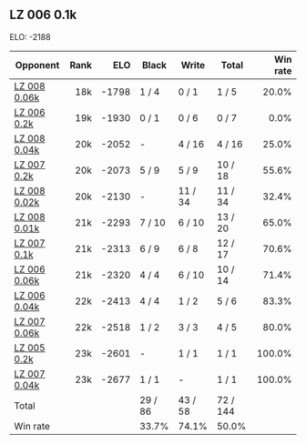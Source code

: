 ## LZ 006 0.1k ##

ELO: -2188

Opponent | Rank | ELO | Black | Write | Total | Win rate
---------|-----:|----:|-------|-------|-------|-------:
[LZ 008 0.06k](LZ%20008%200.06k.md) | 18k | -1798 | 1 / 4 | 0 / 1 | 1 / 5 | 20.0%
[LZ 006 0.2k](LZ%20006%200.2k.md) | 19k | -1930 | 0 / 1 | 0 / 6 | 0 / 7 | 0.0%
[LZ 008 0.04k](LZ%20008%200.04k.md) | 20k | -2052 | - | 4 / 16 | 4 / 16 | 25.0%
[LZ 007 0.2k](LZ%20007%200.2k.md) | 20k | -2073 | 5 / 9 | 5 / 9 | 10 / 18 | 55.6%
[LZ 008 0.02k](LZ%20008%200.02k.md) | 20k | -2130 | - | 11 / 34 | 11 / 34 | 32.4%
[LZ 008 0.01k](LZ%20008%200.01k.md) | 21k | -2293 | 7 / 10 | 6 / 10 | 13 / 20 | 65.0%
[LZ 007 0.1k](LZ%20007%200.1k.md) | 21k | -2313 | 6 / 9 | 6 / 8 | 12 / 17 | 70.6%
[LZ 006 0.06k](LZ%20006%200.06k.md) | 21k | -2320 | 4 / 4 | 6 / 10 | 10 / 14 | 71.4%
[LZ 006 0.04k](LZ%20006%200.04k.md) | 22k | -2413 | 4 / 4 | 1 / 2 | 5 / 6 | 83.3%
[LZ 007 0.06k](LZ%20007%200.06k.md) | 22k | -2518 | 1 / 2 | 3 / 3 | 4 / 5 | 80.0%
[LZ 005 0.2k](LZ%20005%200.2k.md) | 23k | -2601 | - | 1 / 1 | 1 / 1 | 100.0%
[LZ 007 0.04k](LZ%20007%200.04k.md) | 23k | -2677 | 1 / 1 | - | 1 / 1 | 100.0%
Total | | | 29 / 86 | 43 / 58 | 72 / 144 | 
Win rate| | | 33.7% | 74.1% | 50.0% | 
